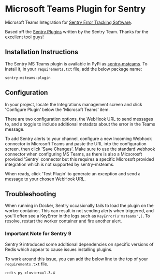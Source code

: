 # Microsoft Teams Plugin for Sentry

Microsoft Teams Integration for [Sentry Error Tracking Software](https://sentry.io/welcome/).

Based off the [Sentry Plugins](https://github.com/getsentry/sentry-plugins) written by the Sentry Team. Thanks for the excellent tool guys!

## Installation Instructions

The Sentry MS Teams plugin is available in PyPi as [sentry-msteams](https://pypi.org/project/sentry-msteams-plugin/). To install it, in your `requirements.txt` file, add the below package name:

```
sentry-msteams-plugin
```

## Configuration

In your project, locate the Integrations management screen and click 'Configure Plugin' below the 'Microsoft Teams' item.

There are two configuration options, the WebHook URL to send messages to, and a toggle to include additional metadata about the error in the Teams message.

To add Sentry alerts to your channel, configure a new Incoming Webhook connector in Microsoft Teams and paste the URL into the configuration screen, then click 'Save Changes'. Make sure to use the standard webhook connector when configuring MS Teams, as there is also a Micsorosft provided 'Sentry' connector but this requires a specific Microsoft provided integration which is not supported by sentry-msteams.

When ready, click 'Test Plugin' to generate an exception and send a message to your chosen WebHook URL.

## Troubleshooting

When running in Docker, Sentry occasionally fails to load the plugin on the worker container. This can result in not sending alerts when triggered, and you'll often see a KeyError in the logs such as `KeyError(u'msteams',)`. To resolve, restart the worker container and fire another alert.

### Important Note for Sentry 9

Sentry 9 introduced some additional dependencies on specific versions of Redis which appear to cause issues installing plugins.

To work around this issue, you can add the below line to the top of your `requirements.txt` file.

```
redis-py-cluster==1.3.4
```
